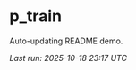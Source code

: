 # p_train

Auto-updating README demo.

<!--START_SECTION:status-->
_Last run: 2025-10-18 23:17 UTC_
<!--END_SECTION:status-->






































































































































































































































































































































































































































































































































































































































































































































































































































































































































































































































































































































































































































































































































































































